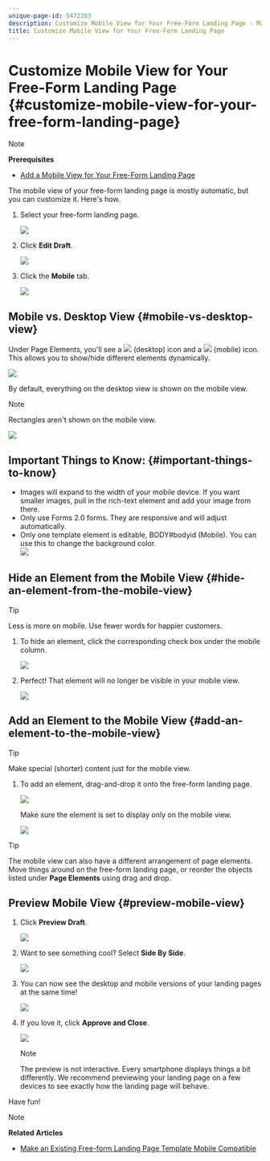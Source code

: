 ```yaml
---
unique-page-id: 5472283
description: Customize Mobile View for Your Free-Form Landing Page - Marketo Docs - Product Documentation
title: Customize Mobile View for Your Free-Form Landing Page
---
```


# Customize Mobile View for Your Free-Form Landing Page {#customize-mobile-view-for-your-free-form-landing-page}

>[!NOTE]
>
>**Prerequisites**
>
>* [Add a Mobile View for Your Free-Form Landing Page](add-a-mobile-view-for-your-free-form-landing-page.md)
>

The mobile view of your free-form landing page is mostly automatic, but you can customize it. Here's how.

1. Select your free-form landing page.

   ![](assets/selectlandingapge.jpg)

1. Click **Edit Draft**.

   ![](assets/image2015-1-22-18-3a33-3a12.png)

1. Click the **Mobile** tab.

   ![](assets/image2015-1-22-18-3a31-3a40.png)

## Mobile vs. Desktop View {#mobile-vs-desktop-view}

Under Page Elements, you'll see a ![](assets/image2015-1-22-18-3a39-3a53.png) (desktop) icon and a ![](assets/image2015-1-22-18-3a40-3a31.png) (mobile) icon. This allows you to show/hide different elements dynamically.

![](assets/image2015-5-21-15-3a9-3a34.png)

By default, everything on the desktop view is shown on the mobile view.

>[!NOTE]
>
>Rectangles aren't shown on the mobile view.

![](assets/image2015-5-21-15-3a12-3a2.png)  

## Important Things to Know:  {#important-things-to-know}

* Images will expand to the width of your mobile device. If you want smaller images, pull in the rich-text element and add your image from there.
* Only use Forms 2.0 forms. They are responsive and will adjust automatically. 
* Only one template element is editable, BODY#bodyid (Mobile). You can use this to change the background color.   
  ![](assets/image2015-5-21-15-3a15-3a47.png)

## Hide an Element from the Mobile View {#hide-an-element-from-the-mobile-view}

>[!TIP]
>
>Less is more on mobile. Use fewer words for happier customers.

1. To hide an element, click the corresponding check box under the mobile column.

   ![](assets/image2015-5-21-15-3a28-3a17.png)

1. Perfect! That element will no longer be visible in your mobile view.

   ![](assets/image2015-5-21-15-3a30-3a17.png)

## Add an Element to the Mobile View {#add-an-element-to-the-mobile-view}

>[!TIP]
>
>Make special (shorter) content just for the mobile view.

1. To add an element, drag-and-drop it onto the free-form landing page.

   ![](assets/image2015-5-21-15-3a32-3a22.png)

   Make sure the element is set to display only on the mobile view.

   ![](assets/image2015-5-21-15-3a35-3a29.png)

>[!TIP]
>
>The mobile view can also have a different arrangement of page elements. Move things around on the free-form landing page, or reorder the objects listed under **Page Elements** using drag and drop.

## Preview Mobile View {#preview-mobile-view}

1. Click **Preview Draft**.

   ![](assets/image2015-5-21-15-3a36-3a35.png)

1. Want to see something cool? Select **Side By Side**.

   ![](assets/image2015-1-22-20-3a2-3a15.png)

1. You can now see the desktop and mobile versions of your landing pages at the same time!

   ![](assets/image2015-1-22-20-3a3-3a22.png)

1. If you love it, click **Approve and Close**.

   ![](assets/image2015-1-22-20-3a5-3a36.png)

   >[!NOTE]
   >
   >The preview is not interactive. Every smartphone displays things a bit differently. We recommend previewing your landing page on a few devices to see exactly how the landing page will behave.

Have fun! 

>[!NOTE]
>
>**Related Articles**
>
>* [Make an Existing Free-form Landing Page Template Mobile Compatible](../../../../product-docs/demand-generation/landing-pages/landing-page-templates/make-an-existing-free-form-landing-page-template-mobile-compatible.md)
>

